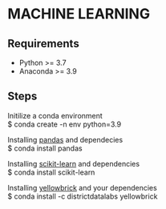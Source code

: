 # MACHINE LEARNING

## Requirements
- Python >= 3.7
- Anaconda >= 3.9

## Steps

Initilize a conda environment <br/>
$ conda create -n env python=3.9

Installing <a href='https://pandas.pydata.org/'>pandas</a> and dependecies <br/>
$ conda install pandas

Installing <a href='https://scikit-learn.org/stable/'>scikit-learn</a> and dependencies <br/>
$ conda install scikit-learn

Installing <a href='https://www.scikit-yb.org/en/latest/'>yellowbrick</a> and your dependencies <br/>
$ conda install -c districtdatalabs yellowbrick
